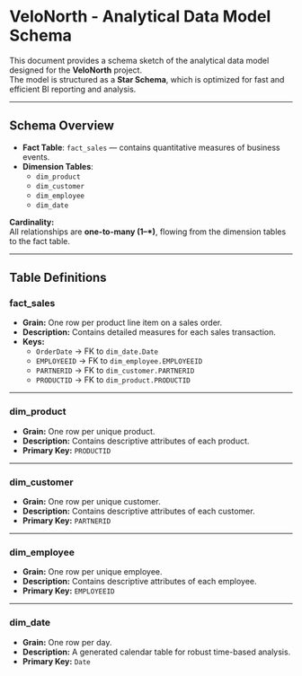# VeloNorth - Analytical Data Model Schema

This document provides a schema sketch of the analytical data model designed for the **VeloNorth** project.  
The model is structured as a **Star Schema**, which is optimized for fast and efficient BI reporting and analysis.

---

## Schema Overview
- **Fact Table**: `fact_sales` — contains quantitative measures of business events.  
- **Dimension Tables**:  
  - `dim_product`  
  - `dim_customer`  
  - `dim_employee`  
  - `dim_date`  

**Cardinality:**  
All relationships are **one-to-many (1–*)**, flowing from the dimension tables to the fact table.

---


## Table Definitions

### fact_sales
- **Grain:** One row per product line item on a sales order.  
- **Description:** Contains detailed measures for each sales transaction.  
- **Keys:**  
  - `OrderDate` → FK to `dim_date.Date`  
  - `EMPLOYEEID` → FK to `dim_employee.EMPLOYEEID`  
  - `PARTNERID` → FK to `dim_customer.PARTNERID`  
  - `PRODUCTID` → FK to `dim_product.PRODUCTID`  

---

### dim_product
- **Grain:** One row per unique product.  
- **Description:** Contains descriptive attributes of each product.  
- **Primary Key:** `PRODUCTID`  

---

### dim_customer
- **Grain:** One row per unique customer.  
- **Description:** Contains descriptive attributes of each customer.  
- **Primary Key:** `PARTNERID`  

---

### dim_employee
- **Grain:** One row per unique employee.  
- **Description:** Contains descriptive attributes of each employee.  
- **Primary Key:** `EMPLOYEEID`  

---

### dim_date
- **Grain:** One row per day.  
- **Description:** A generated calendar table for robust time-based analysis.  
- **Primary Key:** `Date`  